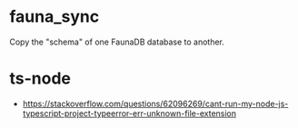 # fauna_sync
Copy the "schema" of one FaunaDB database to another.

# ts-node
* https://stackoverflow.com/questions/62096269/cant-run-my-node-js-typescript-project-typeerror-err-unknown-file-extension
